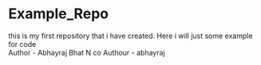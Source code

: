 # Example_Repo
this is my first repository that i have created. Here i will just some example for code
<br>
Author - Abhayraj Bhat N 
co Authour - abhayraj

